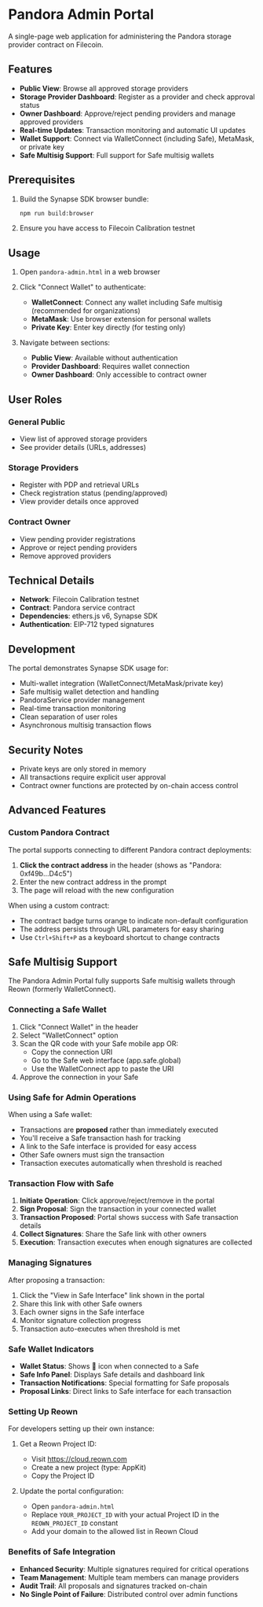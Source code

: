 # Pandora Admin Portal

A single-page web application for administering the Pandora storage provider contract on Filecoin.

## Features

- **Public View**: Browse all approved storage providers
- **Storage Provider Dashboard**: Register as a provider and check approval status
- **Owner Dashboard**: Approve/reject pending providers and manage approved providers
- **Real-time Updates**: Transaction monitoring and automatic UI updates
- **Wallet Support**: Connect via WalletConnect (including Safe), MetaMask, or private key
- **Safe Multisig Support**: Full support for Safe multisig wallets

## Prerequisites

1. Build the Synapse SDK browser bundle:
   ```bash
   npm run build:browser
   ```

2. Ensure you have access to Filecoin Calibration testnet

## Usage

1. Open `pandora-admin.html` in a web browser
2. Click "Connect Wallet" to authenticate:
   - **WalletConnect**: Connect any wallet including Safe multisig (recommended for organizations)
   - **MetaMask**: Use browser extension for personal wallets
   - **Private Key**: Enter key directly (for testing only)

3. Navigate between sections:
   - **Public View**: Available without authentication
   - **Provider Dashboard**: Requires wallet connection
   - **Owner Dashboard**: Only accessible to contract owner

## User Roles

### General Public
- View list of approved storage providers
- See provider details (URLs, addresses)

### Storage Providers
- Register with PDP and retrieval URLs
- Check registration status (pending/approved)
- View provider details once approved

### Contract Owner
- View pending provider registrations
- Approve or reject pending providers
- Remove approved providers

## Technical Details

- **Network**: Filecoin Calibration testnet
- **Contract**: Pandora service contract
- **Dependencies**: ethers.js v6, Synapse SDK
- **Authentication**: EIP-712 typed signatures

## Development

The portal demonstrates Synapse SDK usage for:
- Multi-wallet integration (WalletConnect/MetaMask/private key)
- Safe multisig wallet detection and handling
- PandoraService provider management
- Real-time transaction monitoring
- Clean separation of user roles
- Asynchronous multisig transaction flows

## Security Notes

- Private keys are only stored in memory
- All transactions require explicit user approval
- Contract owner functions are protected by on-chain access control

## Advanced Features

### Custom Pandora Contract

The portal supports connecting to different Pandora contract deployments:

1. **Click the contract address** in the header (shows as "Pandora: 0xf49b...D4c5")
2. Enter the new contract address in the prompt
3. The page will reload with the new configuration

When using a custom contract:
- The contract badge turns orange to indicate non-default configuration
- The address persists through URL parameters for easy sharing
- Use `Ctrl+Shift+P` as a keyboard shortcut to change contracts

## Safe Multisig Support

The Pandora Admin Portal fully supports Safe multisig wallets through Reown (formerly WalletConnect).

### Connecting a Safe Wallet

1. Click "Connect Wallet" in the header
2. Select "WalletConnect" option
3. Scan the QR code with your Safe mobile app OR:
   - Copy the connection URI
   - Go to the Safe web interface (app.safe.global)
   - Use the WalletConnect app to paste the URI
4. Approve the connection in your Safe

### Using Safe for Admin Operations

When using a Safe wallet:
- Transactions are **proposed** rather than immediately executed
- You'll receive a Safe transaction hash for tracking
- A link to the Safe interface is provided for easy access
- Other Safe owners must sign the transaction
- Transaction executes automatically when threshold is reached

### Transaction Flow with Safe

1. **Initiate Operation**: Click approve/reject/remove in the portal
2. **Sign Proposal**: Sign the transaction in your connected wallet
3. **Transaction Proposed**: Portal shows success with Safe transaction details
4. **Collect Signatures**: Share the Safe link with other owners
5. **Execution**: Transaction executes when enough signatures are collected

### Managing Signatures

After proposing a transaction:
1. Click the "View in Safe Interface" link shown in the portal
2. Share this link with other Safe owners
3. Each owner signs in the Safe interface
4. Monitor signature collection progress
5. Transaction auto-executes when threshold is met

### Safe Wallet Indicators

- **Wallet Status**: Shows 🔐 icon when connected to a Safe
- **Safe Info Panel**: Displays Safe details and dashboard link
- **Transaction Notifications**: Special formatting for Safe proposals
- **Proposal Links**: Direct links to Safe interface for each transaction

### Setting Up Reown

For developers setting up their own instance:

1. Get a Reown Project ID:
   - Visit https://cloud.reown.com
   - Create a new project (type: AppKit)
   - Copy the Project ID

2. Update the portal configuration:
   - Open `pandora-admin.html`
   - Replace `YOUR_PROJECT_ID` with your actual Project ID in the `REOWN_PROJECT_ID` constant
   - Add your domain to the allowed list in Reown Cloud

### Benefits of Safe Integration

- **Enhanced Security**: Multiple signatures required for critical operations
- **Team Management**: Multiple team members can manage providers
- **Audit Trail**: All proposals and signatures tracked on-chain
- **No Single Point of Failure**: Distributed control over admin functions